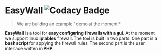 # EasyWall [![Codacy Badge](https://api.codacy.com/project/badge/Grade/3e06b3dc52b34cca839c8848d799d251)](https://www.codacy.com/app/KingJP/EasyWall?utm_source=github.com&amp;utm_medium=referral&amp;utm_content=KingJP/EasyWall&amp;utm_campaign=Badge_Grade)
> We are building an example / demo at the moment.*

**EasyWall** is a tool for **easy configuring firewalls with a gui**. At the moment we support linux **iptables** firewall. The tool is built in two parts. One part is a **bash script** for applying the firewall rules. The second part is the user interface written in **PHP**.
